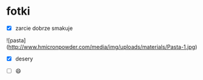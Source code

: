 # fotki
- [x] zarcie dobrze smakuje

 ![pasta] (http://www.hmicronpowder.com/media/img/uploads/materials/Pasta-1.jpg)
 - [x] desery
 - [ ] :smile:

